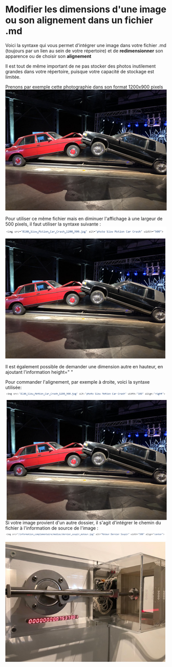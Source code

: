 # Modifier les dimensions d'une image ou son alignement dans un fichier .md

Voici la syntaxe qui vous permet d'intégrer une image dans votre fichier .md (toujours par un lien au sein de votre répertoire) et de **redimensionner** son apparence ou de choisir son **alignement**

Il est tout de même important de ne pas stocker des photos inutilement grandes dans votre répertoire, puisque votre capacité de stockage est limitée.

Prenons par exemple cette photographie dans son format 1200x900 pixels 
![Slow Motion Car Crash](BIAN_Slow_Motion_Car_Crash_1200_900.jpg)


Pour utiliser ce même fichier mais en diminuer l'affichage à une largeur de 500 pixels, il faut utiliser la syntaxe suivante : 
![Syntaxe dimension](capture_ecran_syntaxe_redimension.png)
<img src="BIAN_Slow_Motion_Car_Crash_1200_900.jpg" alt="photo Slow Motion Car Crash" width="500">

Il est également possible de demander une dimension autre en hauteur, en ajoutant l'information height=" "

Pour commander l'alignement, par exemple à droite, voici la syntaxe utilisée:
![Syntaxe alignement](capture_ecran_syntaxe_alignement.png)
<img src="BIAN_Slow_Motion_Car_Crash_1200_900.jpg" alt="photo Slow Motion Car Crash" width="500" align="right">

Si votre image provient d'un autre dossier, il s'agit d'intégrer le chemin du fichier à l'information de source de l'image :
![Syntaxe dimension](capture_ecran_syntaxe_autre_dossier.png)
<img src="/information_complementaire/medias/dernier_soupir_moteur.jpg" alt="Moteur Dernier Soupir" width="500" align="center">
